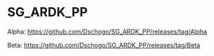 # SG_ARDK_PP


Alpha: https://github.com/Dschogo/SG_ARDK_PP/releases/tag/Alpha


Beta: https://github.com/Dschogo/SG_ARDK_PP/releases/tag/Beta
